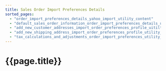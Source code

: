 ```yaml
---
title: Sales Order Import Preferences Details
sorted_pages:
  - "order_import_preferences_details_yahoo_import_utility_content"
  - "default_sales_order_information_order_import_preferences_details_utulity_content"
  - "add_new_customer_addresses_import_order_preferences_profile_uitilty_main_content"
  - "add_new_shipping_address_import_order_preferences_profile_utility_main_content"
  - "tax_calculations_and_adjustments_order_import_preferences_utility_main_content"
---
```

# {{page.title}}
